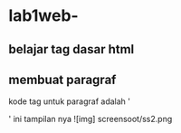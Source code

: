 # lab1web-
## belajar tag dasar html

## membuat paragraf
kode tag untuk paragraf adalah '<p>'
ini tampilan nya
![img] screensoot/ss2.png